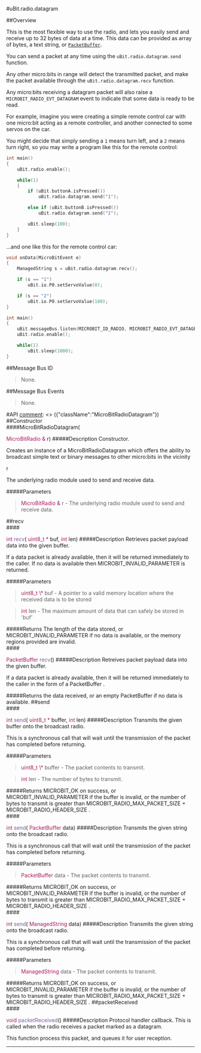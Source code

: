 #uBit.radio.datagram

##Overview

This is the most flexible way to use the radio, and lets you easily send and receive up to 32 bytes of data at a time.
This data can be provided as array of bytes, a text string, or [`PacketBuffer`](../data-types/packetbuffer.md).

You can send a packet at any time using the `uBit.radio.datagram.send` function.

Any other micro:bits in range will detect the transmitted packet, and make the packet available through the
`uBit.radio.datagram.recv` function.

Any micro:bits receiving a datagram packet will also raise a `MICROBIT_RADIO_EVT_DATAGRAM` event to indicate
that some data is ready to be read.

For example, imagine you were creating a simple remote control car with one micro:bit acting as a remote controller, and another connected to some servos on the car.

You might decide that simply sending a `1` means turn left, and a `2` means turn right, so you may write a program like this for the remote control:

```cpp
int main()
{
    uBit.radio.enable();

    while(1)
    {
        if (uBit.buttonA.isPressed())
            uBit.radio.datagram.send("1");

        else if (uBit.buttonB.isPressed())
            uBit.radio.datagram.send("2");

        uBit.sleep(100);
    }
}
```

...and one like this for the remote control car:


```cpp
void onData(MicroBitEvent e)
{
    ManagedString s = uBit.radio.datagram.recv();

    if (s == "1")
        uBit.io.P0.setServoValue(0);

    if (s == "2")
        uBit.io.P0.setServoValue(180);
}

int main()
{
    uBit.messageBus.listen(MICROBIT_ID_RADIO, MICROBIT_RADIO_EVT_DATAGRAM, onData);
    uBit.radio.enable();

    while(1)
        uBit.sleep(1000);
}
```

##Message Bus ID

> None.

##Message Bus Events

> None.

#API
[comment]: <> ({"className":"MicroBitRadioDatagram"})
##Constructor
<br/>
####MicroBitRadioDatagram( <div style='color:#a71d5d; display:inline-block'>MicroBitRadio  &</div> r)
#####Description
Constructor.  

 Creates an instance of a  MicroBitRadioDatagram  which offers the ability to broadcast simple text or binary messages to other micro:bits in the vicinity  

   
 
 r 
 
 
 The underlying radio module used to send and receive data.   
 
 
          


#####Parameters

>  <div style='color:#a71d5d; display:inline-block'>MicroBitRadio  &</div> r - The underlying radio module used to send and receive data. 
##recv
<br/>
####<div style='color:#a71d5d; display:inline-block'>int</div> <div style='color:#795da3; display:inline-block'>recv</div>( <div style='color:#a71d5d; display:inline-block'>uint8_t \*</div> buf,  <div style='color:#a71d5d; display:inline-block'>int</div> len)
#####Description
Retrieves packet payload data into the given buffer.  

 If a data packet is already available, then it will be returned immediately to the caller. If no data is available then MICROBIT_INVALID_PARAMETER is returned.  

 


#####Parameters

>  <div style='color:#a71d5d; display:inline-block'>uint8_t \*</div> buf - A pointer to a valid memory location where the received data is to be stored

>  <div style='color:#a71d5d; display:inline-block'>int</div> len - The maximum amount of data that can safely be stored in 'buf'
#####Returns
The length of the data stored, or MICROBIT_INVALID_PARAMETER if no data is available, or the memory regions provided are invalid. 
<br/>
####<div style='color:#a71d5d; display:inline-block'>PacketBuffer</div> <div style='color:#795da3; display:inline-block'>recv</div>()
#####Description
Retreives packet payload data into the given buffer.  

 If a data packet is already available, then it will be returned immediately to the caller in the form of a  PacketBuffer .  

 


#####Returns
the data received, or an empty  PacketBuffer  if no data is available. 
##send
<br/>
####<div style='color:#a71d5d; display:inline-block'>int</div> <div style='color:#795da3; display:inline-block'>send</div>( <div style='color:#a71d5d; display:inline-block'>uint8_t \*</div> buffer,  <div style='color:#a71d5d; display:inline-block'>int</div> len)
#####Description
Transmits the given buffer onto the broadcast radio.  

 This is a synchronous call that will wait until the transmission of the packet has completed before returning.  

 


#####Parameters

>  <div style='color:#a71d5d; display:inline-block'>uint8_t \*</div> buffer - The packet contents to transmit.

>  <div style='color:#a71d5d; display:inline-block'>int</div> len - The number of bytes to transmit.
#####Returns
MICROBIT_OK on success, or MICROBIT_INVALID_PARAMETER if the buffer is invalid, or the number of bytes to transmit is greater than  MICROBIT_RADIO_MAX_PACKET_SIZE + MICROBIT_RADIO_HEADER_SIZE . 
<br/>
####<div style='color:#a71d5d; display:inline-block'>int</div> <div style='color:#795da3; display:inline-block'>send</div>( <div style='color:#a71d5d; display:inline-block'>PacketBuffer</div> data)
#####Description
Transmits the given string onto the broadcast radio.  

 This is a synchronous call that will wait until the transmission of the packet has completed before returning.  

 


#####Parameters

>  <div style='color:#a71d5d; display:inline-block'>PacketBuffer</div> data - The packet contents to transmit.
#####Returns
MICROBIT_OK on success, or MICROBIT_INVALID_PARAMETER if the buffer is invalid, or the number of bytes to transmit is greater than  MICROBIT_RADIO_MAX_PACKET_SIZE + MICROBIT_RADIO_HEADER_SIZE . 
<br/>
####<div style='color:#a71d5d; display:inline-block'>int</div> <div style='color:#795da3; display:inline-block'>send</div>( <div style='color:#a71d5d; display:inline-block'>ManagedString</div> data)
#####Description
Transmits the given string onto the broadcast radio.  

 This is a synchronous call that will wait until the transmission of the packet has completed before returning.  

 


#####Parameters

>  <div style='color:#a71d5d; display:inline-block'>ManagedString</div> data - The packet contents to transmit.
#####Returns
MICROBIT_OK on success, or MICROBIT_INVALID_PARAMETER if the buffer is invalid, or the number of bytes to transmit is greater than  MICROBIT_RADIO_MAX_PACKET_SIZE + MICROBIT_RADIO_HEADER_SIZE . 
##packetReceived
<br/>
####<div style='color:#a71d5d; display:inline-block'>void</div> <div style='color:#795da3; display:inline-block'>packetReceived</div>()
#####Description
Protocol handler callback. This is called when the radio receives a packet marked as a datagram.  

 This function process this packet, and queues it for user reception.           


____
[comment]: <> ({"end":"MicroBitRadioDatagram"})
